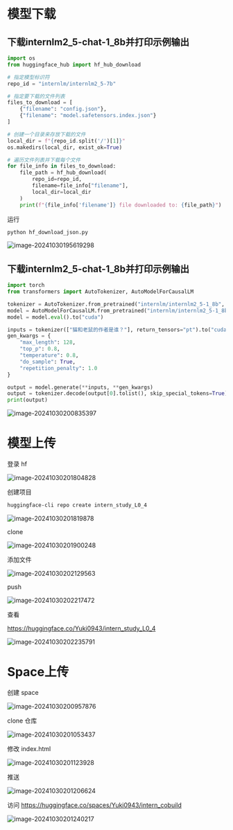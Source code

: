# 模型下载

## 下载internlm2_5-chat-1_8b并打印示例输出

```PYTHON
import os
from huggingface_hub import hf_hub_download

# 指定模型标识符
repo_id = "internlm/internlm2_5-7b"

# 指定要下载的文件列表
files_to_download = [
    {"filename": "config.json"},
    {"filename": "model.safetensors.index.json"}
]

# 创建一个目录来存放下载的文件
local_dir = f"{repo_id.split('/')[1]}"
os.makedirs(local_dir, exist_ok=True)

# 遍历文件列表并下载每个文件
for file_info in files_to_download:
    file_path = hf_hub_download(
        repo_id=repo_id,
        filename=file_info["filename"],
        local_dir=local_dir
    )
    print(f"{file_info['filename']} file downloaded to: {file_path}")
```

运行

```sh
python hf_download_json.py
```

![image-20241030195619298](0-4_HF.assets/image-20241030195619298.png)

## 下载internlm2_5-chat-1_8b并打印示例输出

```python
import torch
from transformers import AutoTokenizer, AutoModelForCausalLM

tokenizer = AutoTokenizer.from_pretrained("internlm/internlm2_5-1_8b", trust_remote_code=True)
model = AutoModelForCausalLM.from_pretrained("internlm/internlm2_5-1_8b", torch_dtype=torch.float16, trust_remote_code=True)
model = model.eval().to("cuda")

inputs = tokenizer(["猫和老鼠的作者是谁？"], return_tensors="pt").to("cuda")
gen_kwargs = {
    "max_length": 128,
    "top_p": 0.8,
    "temperature": 0.8,
    "do_sample": True,
    "repetition_penalty": 1.0
}

output = model.generate(**inputs, **gen_kwargs)
output = tokenizer.decode(output[0].tolist(), skip_special_tokens=True)
print(output)
```

![image-20241030200835397](0-4_HF.assets/image-20241030200835397.png)

# 模型上传

登录 hf

![image-20241030201804828](0-4_HF.assets/image-20241030201804828.png)

创建项目

```sh
huggingface-cli repo create intern_study_L0_4
```

![image-20241030201819878](0-4_HF.assets/image-20241030201819878.png)



clone

![image-20241030201900248](0-4_HF.assets/image-20241030201900248.png)



添加文件

![image-20241030202129563](0-4_HF.assets/image-20241030202129563.png)



push

![image-20241030202217472](0-4_HF.assets/image-20241030202217472.png)

查看

https://huggingface.co/Yuki0943/intern_study_L0_4

![image-20241030202235791](0-4_HF.assets/image-20241030202235791.png)

# Space上传

创建 space

![image-20241030200957876](0-4_HF.assets/image-20241030200957876.png)

clone 仓库

![image-20241030201053437](0-4_HF.assets/image-20241030201053437.png)

修改 index.html

![image-20241030201123928](0-4_HF.assets/image-20241030201123928.png)

推送

![image-20241030201206624](0-4_HF.assets/image-20241030201206624.png)

访问 https://huggingface.co/spaces/Yuki0943/intern_cobuild

![image-20241030201240217](0-4_HF.assets/image-20241030201240217.png)